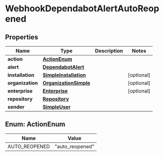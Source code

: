 

# WebhookDependabotAlertAutoReopened


## Properties

| Name | Type | Description | Notes |
|------------ | ------------- | ------------- | -------------|
|**action** | [**ActionEnum**](#ActionEnum) |  |  |
|**alert** | [**DependabotAlert**](DependabotAlert.md) |  |  |
|**installation** | [**SimpleInstallation**](SimpleInstallation.md) |  |  [optional] |
|**organization** | [**OrganizationSimple**](OrganizationSimple.md) |  |  [optional] |
|**enterprise** | [**Enterprise**](Enterprise.md) |  |  [optional] |
|**repository** | [**Repository**](Repository.md) |  |  |
|**sender** | [**SimpleUser**](SimpleUser.md) |  |  |



## Enum: ActionEnum

| Name | Value |
|---- | -----|
| AUTO_REOPENED | &quot;auto_reopened&quot; |



